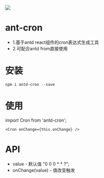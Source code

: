 ![](https://raw.githubusercontent.com/mizy/ant-cron/master/screenshot.png)

# ant-cron
+ 1.基于antd react组件的cron表达式生成工具
+ 2.可配合antd from直接使用

# 安装
```
npm i antd-cron --save
```

# 使用
import Cron from 'antd-cron';
```
<Cron onChange={this.onChange} />
```

# API 
+ value - 默认值 "0 0 0 * * ?";
+ onChange(value) - 值改变触发